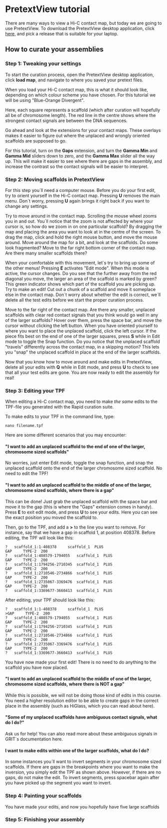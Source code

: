# PretextView tutorial

There are many ways to view a Hi-C contact map, but today we are going to use PretextView. To download the PretextView desktop application, click [here](https://github.com/wtsi-hpag/PretextView/releases), and pick a release that is suitable for your laptop. 

## How to curate your assemblies

### Step 1: Tweaking your settings

 To start the curation process, open the PretextView desktop application, click **load map**, and navigate to where you saved your pretext files. 
 
 When you load your Hi-C contact map, this is what it should look like, depending on which colour scheme you have chosen. For this tutorial we will be using "Blue-Orange Divergent".  
 
 Here, each square represents a scaffold (which after curation will hopefully all be of chromosome length). The red line in the centre shows where the strongest contact signals are between the DNA sequences. 

 Go ahead and look at the extensions for your contact maps. These overlays makes it easier to figure out where the unplaced and wrongly oriented scaffolds are supposed to go. 

 For this tutorial, turn on the **Gaps** extension, and turn the **Gamma Min** and **Gamma Mid** sliders down to zero, and the **Gamma Max** slider all the way up. This will make it easier to see where there are gaps in the assembly, and increase the contrast so the contact signals will be easier to interpret. 

 ### Step 2: Moving scaffolds in PretextView

For this step you´ll need a computer mouse. Before you do your first edit, try to orient yourself in the Hi-C contact map. Pressing **U** removes the main menu. Don´t worry, pressing **U** again brings it right back if you want to change any settings. 

Try to move around in the contact map. Scrolling the mouse wheel zooms you in and out. You´ll notice that the zoom is not affected by where your cursor is, so how do we zoom in on one particular scaffold? By dragging the map and placing the area you want to look at in the centre of the screen. To drag the map, click and hold the right mouse button, and move the mouse around. Move around the map for a bit, and look at the scaffolds. Do some look fragmented? Move to the far right bottom corner of the contact map. Are there many smaller scaffolds there?

When your comfortable with this movement, let´s try to bring up some of the other menus! Pressing **E** activates "Edit mode". When this mode is active, the cursor changes. Do you see that the further away from the red diagonal you move, the larger an area of the scaffold is marked by green? This green indicator shows which part of the scaffold you are picking up. Try to make an edit! Cut out a chunk of a scaffold and move it someplace else in the contact map. Don´t worry about whether the edit is correct, we´ll delete all the test edits before we start the proper curation process. 

Move to the far right of the contact map. Are there any smaller, unplaced scaffolds with clear red contact signals that you think would go well in any of the larger scaffolds? Hover over them, press the space bar, and move the cursor without clicking the left button. When you have oriented yourself to where you want to place the unplaced scaffold, click the left cursor. If the piece fits best on the end of one of the larger squares, press **S** while in Edit mode to toggle the Snap function. Do you notice that the unplaced scaffold "travels" differently across the contact map, in a skipping motion? This lets you "snap" the unplaced scaffold in place at the end of the larger scaffolds. 

Now that you know how to move around and make edits in PretextView, delete all your edits with **Q** while in Edit mode, and press **U** to check to see that all your test edits are gone. You are now ready to edit the assembly for real!

### Step 3: Editing your TPF

When editing a Hi-C contact map, you need to make *the same* edits to the TPF-file you generated with the Rapid curation suite. 

To make edits to your TPF in the command line, type:

```
nano filename.tpf
```

Here are some different scenarios that you may encounter:

#### "I want to add an unplaced scaffold to the end of one of the larger, chromosome sized scaffolds"

No worries, just enter Edit mode, toggle the snap function, and snap the unplaced scaffold onto the end of the larger chromosome sized scaffold. No need to edit the TPF!


#### "I want to add an unplaced scaffold to the middle of one of the larger, chromosome sized scaffolds, where there is a gap"

This can be done! Just grab the unplaced scaffold with the space bar and move it to the gap (this is where the "Gaps" extension comes in handy). Press **E** to exit edit mode, and press **U** to see your edits. Here you can see the exact position you moved the scaffold to. 

Then, go to the TPF, and add a **>** to the line you want to remove. For instance, say that we have a gap in scaffold 1, at position 408378. Before editing, the TPF will look like this:

```
?	scaffold_1:1-408378     scaffold_1	PLUS
GAP     TYPE-2  200
?	scaffold_1:408579-1794055	scaffold_1	PLUS
GAP     TYPE-2  200
?	scaffold_1:1794256-2710345	scaffold_1	PLUS
GAP     TYPE-2  200
?	scaffold_1:2710546-2734866	scaffold_1	PLUS
GAP     TYPE-2  200
?	scaffold_1:2735067-3369476	scaffold_1	PLUS
GAP     TYPE-2  200
?	scaffold_1:3369677-3660413	scaffold_1	PLUS
```

After editing, your TPF should look like this:

```
?	scaffold_1:1-408378     scaffold_1	PLUS
>GAP     TYPE-2  200
?	scaffold_1:408579-1794055	scaffold_1	PLUS
GAP     TYPE-2  200
?	scaffold_1:1794256-2710345	scaffold_1	PLUS
GAP     TYPE-2  200
?	scaffold_1:2710546-2734866	scaffold_1	PLUS
GAP     TYPE-2  200
?	scaffold_1:2735067-3369476	scaffold_1	PLUS
GAP     TYPE-2  200
?	scaffold_1:3369677-3660413	scaffold_1	PLUS
```

You have now made your first edit! There is no need to do anything to the scaffold you have now placed. 


#### "I want to add an unplaced scaffold to the middle of one of the larger, chromosome sized scaffolds, where there is NOT a gap"

While this is possible, we will not be doing those kind of edits in this course. You need a higher resolution editor to be able to create gaps in the correct place in the assembly (such as HiGlass, which you can read about here).

#### "Some of my unplaced scaffolds have ambiguous contact signals, what do I do?"

Ask us for help! You can also read more about these ambiguous signals in GRIT´s documentation here. 

#### I want to make edits within one of the larger scaffolds, what do I do?

In some instances you´ll want to invert segments in your chromosome sized scaffolds. If there are gaps in the breakpoints where you want to make the inversion, you simply edit the TPF as shown above. However, if there are no gaps, do not make the edit. To invert segments, press spacebar again after you have picked up the segment you want to invert. 

### Step 4: Painting your scaffolds

You have made your edits, and now you hopefully have five large scaffolds


### Step 5: Finishing your assembly